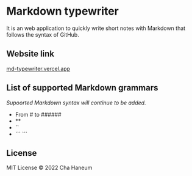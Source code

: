 # Markdown typewriter

It is an web application to quickly write short notes with Markdown that follows the syntax of GitHub.

## Website link

[md-typewriter.vercel.app](https://md-typewriter.vercel.app)

## List of supported Markdown grammars

_Supoorted Markdown syntax will continue to be added._

- From # to ######
- \*\*
- ``
- \`\`\` \`\`\`

## License

MIT License &copy; 2022 Cha Haneum
